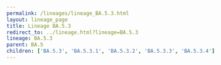 ```yaml
---
permalink: /lineages/lineage_BA.5.3.html
layout: lineage_page
title: Lineage BA.5.3
redirect_to: ../lineage.html?lineage=BA.5.3
lineage: BA.5.3
parent: BA.5
children: ['BA.5.3', 'BA.5.3.1', 'BA.5.3.2', 'BA.5.3.3', 'BA.5.3.4']
---
```

